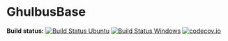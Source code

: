 GhulbusBase
===========

**Build status:** [![Build Status Ubuntu](https://github.com/ComicSansMS/GhulbusBase/actions/workflows/build-and-test-ubuntu.yml/badge.svg)](https://github.com/ComicSansMS/GhulbusBase/actions)
[![Build Status Windows](https://github.com/ComicSansMS/GhulbusBase/actions/workflows/build-and-test-windows.yml/badge.svg)](https://github.com/ComicSansMS/GhulbusBase/actions)
[![codecov.io](https://codecov.io/github/ComicSansMS/GhulbusBase/coverage.svg?branch=master)](https://codecov.io/github/ComicSansMS/GhulbusBase?branch=master)
